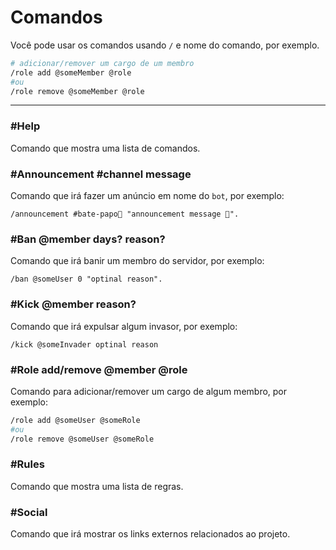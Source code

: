 # Comandos
Você pode usar os comandos usando `/` e nome do comando, por exemplo.

```bash
# adicionar/remover um cargo de um membro
/role add @someMember @role
#ou
/role remove @someMember @role
```

---

### #Help
Comando que mostra uma lista de comandos.

### #Announcement #channel message
Comando que irá fazer um anúncio em nome do `bot`, por exemplo:

```
/announcement #bate-papo💬️ "announcement message 📣️".
```

### #Ban @member days? reason?
Comando que irá banir um membro do servidor, por exemplo:

```
/ban @someUser 0 "optinal reason".
```

### #Kick @member reason?
Comando que irá expulsar algum invasor, por exemplo:

```
/kick @someInvader optinal reason
```

### #Role add/remove @member @role
Comando para adicionar/remover um cargo de algum membro, por exemplo:

```bash
/role add @someUser @someRole
#ou
/role remove @someUser @someRole
```

### #Rules
Comando que mostra uma lista de regras.

### #Social
Comando que irá mostrar os links externos relacionados ao projeto.
